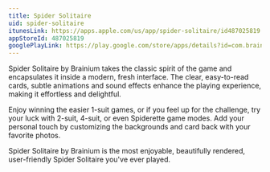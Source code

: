 ```yaml
---
title: Spider Solitaire
uid: spider-solitaire
itunesLink: https://apps.apple.com/us/app/spider-solitaire/id487025819
appStoreId: 487025819
googlePlayLink: https://play.google.com/store/apps/details?id=com.brainium.spiderfree&hl=en
---
```


Spider Solitaire by Brainium takes the classic spirit of the game and encapsulates it inside a modern, fresh interface. The clear, easy-to-read cards, subtle animations and sound effects enhance the playing experience, making it effortless and delightful.

Enjoy winning the easier 1-suit games, or if you feel up for the challenge, try your luck with 2-suit, 4-suit, or even Spiderette game modes. Add your personal touch by customizing the backgrounds and card back with your favorite photos.

Spider Solitaire by Brainium is the most enjoyable, beautifully rendered, user-friendly Spider Solitaire you've ever played.
